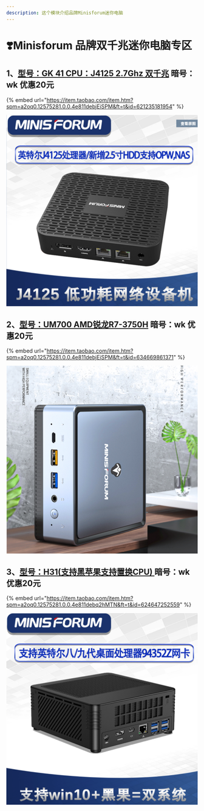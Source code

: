```yaml
---
description: 这个模块介绍品牌Minisforum迷你电脑
---
```


# ❣️Minisforum 品牌双千兆迷你电脑专区

## 1、[型号：GK 41 CPU：J4125 2.7Ghz  双千兆](https://item.taobao.com/item.htm?spm=a2oq0.12575281.0.0.4e811debjEiSPM&ft=t&id=621235181954)  暗号：wk 优惠20元

{% embed url="https://item.taobao.com/item.htm?spm=a2oq0.12575281.0.0.4e811debjEiSPM&ft=t&id=621235181954" %}



![](../../.gitbook/assets/jie-ping-20210111-shang-wu-10.47.43.png)

## 2、[型号：UM700 AMD锐龙R7-3750H](https://item.taobao.com/item.htm?spm=a2oq0.12575281.0.0.4e811debjEiSPM&ft=t&id=634669861371) 暗号：wk 优惠20元

{% embed url="https://item.taobao.com/item.htm?spm=a2oq0.12575281.0.0.4e811debjEiSPM&ft=t&id=634669861371" %}

![](../../.gitbook/assets/jie-ping-20210111-shang-wu-10.52.35.png)

## 3、[型号：H31\(支持黑苹果支持置换CPU\) ](https://item.taobao.com/item.htm?spm=a2oq0.12575281.0.0.4e811debq2hMTN&ft=t&id=624647252559)暗号：wk 优惠20元

{% embed url="https://item.taobao.com/item.htm?spm=a2oq0.12575281.0.0.4e811debq2hMTN&ft=t&id=624647252559" %}

![](../../.gitbook/assets/jie-ping-20210111-shang-wu-10.57.11.png)

## 




